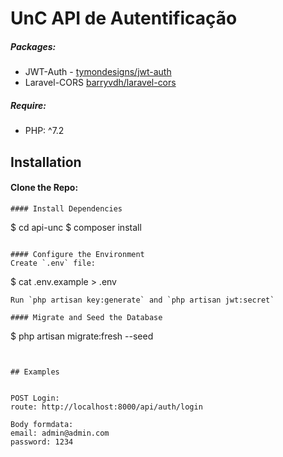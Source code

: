 # UnC API de Autentificação

##### Packages:

* JWT-Auth - [tymondesigns/jwt-auth](https://github.com/tymondesigns/jwt-auth)
* Laravel-CORS [barryvdh/laravel-cors](http://github.com/barryvdh/laravel-cors)

##### Require:
* PHP: ^7.2

## Installation

#### Clone the Repo:
```
#### Install Dependencies

```
$ cd api-unc
$ composer install
```

#### Configure the Environment
Create `.env` file:
```
$ cat .env.example > .env
```
Run `php artisan key:generate` and `php artisan jwt:secret`

#### Migrate and Seed the Database
```
$ php artisan migrate:fresh --seed
```


## Examples


POST Login:
route: http://localhost:8000/api/auth/login

Body formdata:
email: admin@admin.com
password: 1234

